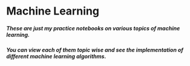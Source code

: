 # Machine Learning
##### These are just my practice notebooks on various topics of machine learning.
##### You can view each of them topic wise and see the implementation of different machine learning algorithms.
